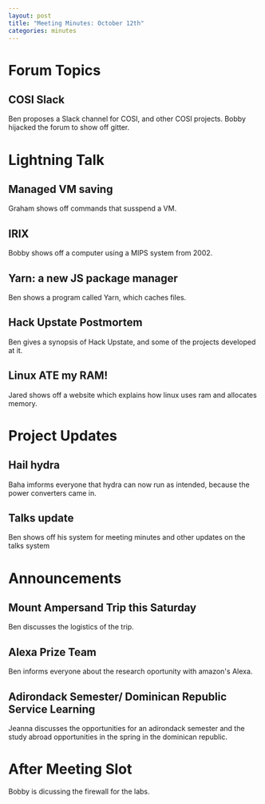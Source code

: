 ```yaml
---
layout: post
title: "Meeting Minutes: October 12th"
categories: minutes
---
```


# Forum Topics

## COSI Slack
Ben proposes a Slack channel for COSI, and other COSI projects. Bobby hijacked the forum to show off gitter.

# Lightning Talk

## Managed VM saving
Graham shows off commands that susspend a VM.

## IRIX
Bobby shows off a computer using a MIPS system from 2002.

## Yarn: a new JS package manager
Ben shows a program called Yarn, which caches files.

## Hack Upstate Postmortem
Ben gives a synopsis of Hack Upstate, and some of the projects developed at it.

## Linux ATE my RAM!
Jared shows off a website which explains how linux uses ram and allocates memory.

# Project Updates

## Hail hydra
Baha imforms everyone that hydra can now run as intended, because the power converters came in.

## Talks update
Ben shows off his system for meeting minutes and other updates on the talks system

# Announcements

## Mount Ampersand Trip this Saturday
Ben discusses the logistics of the trip.

## Alexa Prize Team
Ben informs everyone about the research oportunity with amazon's Alexa.

## Adirondack Semester/ Dominican Republic Service Learning
Jeanna discusses the opportunities for an adirondack semester and the study abroad opportunities in the spring in the dominican republic.

# After Meeting Slot
Bobby is dicussing the firewall for the labs.
